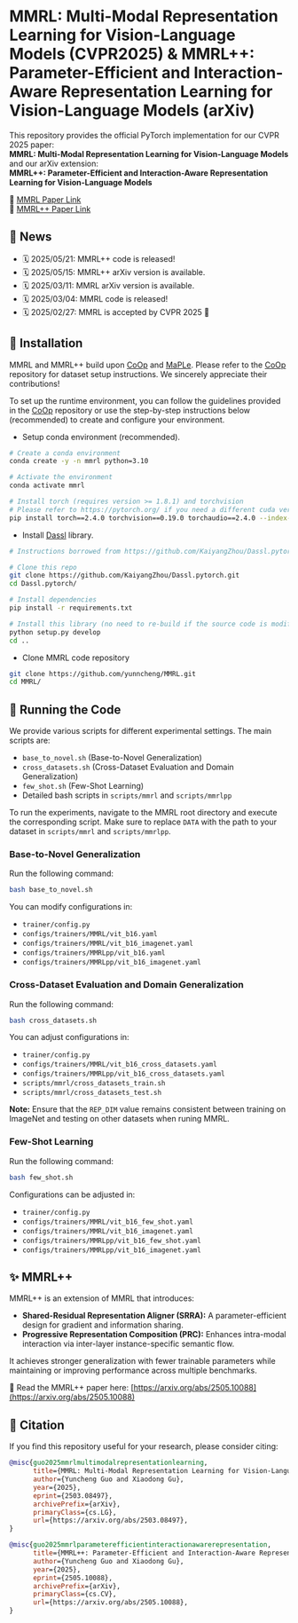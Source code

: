 # MMRL: Multi-Modal Representation Learning for Vision-Language Models (CVPR2025) & MMRL++: Parameter-Efficient and Interaction-Aware Representation Learning for Vision-Language Models (arXiv)

This repository provides the official PyTorch implementation for our CVPR 2025 paper:  
**MMRL: Multi-Modal Representation Learning for Vision-Language Models**  
and our arXiv extension:  
**MMRL++: Parameter-Efficient and Interaction-Aware Representation Learning for Vision-Language Models**

📄 [MMRL Paper Link](https://arxiv.org/abs/2503.08497)  
📄 [MMRL++ Paper Link](https://arxiv.org/abs/2505.10088)

## 📰 News

- 🗓️ 2025/05/21: MMRL++ code is released!  
- 🗓️ 2025/05/15: MMRL++ arXiv version is available.  
- 🗓️ 2025/03/11: MMRL arXiv version is available.  
- 🗓️ 2025/03/04: MMRL code is released!  
- 🗓️ 2025/02/27: MMRL is accepted by CVPR 2025 🎉  


## 🔧 Installation  

MMRL and MMRL++ build upon [CoOp](https://github.com/KaiyangZhou/CoOp) and [MaPLe](https://github.com/muzairkhattak/multimodal-prompt-learning). Please refer to the [CoOp](https://github.com/KaiyangZhou/CoOp) repository for dataset setup instructions. We sincerely appreciate their contributions!

To set up the runtime environment, you can follow the guidelines provided in the [CoOp](https://github.com/KaiyangZhou/CoOp) repository or use the step-by-step instructions below (recommended) to create and configure your environment.

* Setup conda environment (recommended).
```bash
# Create a conda environment
conda create -y -n mmrl python=3.10

# Activate the environment
conda activate mmrl

# Install torch (requires version >= 1.8.1) and torchvision
# Please refer to https://pytorch.org/ if you need a different cuda version
pip install torch==2.4.0 torchvision==0.19.0 torchaudio==2.4.0 --index-url https://download.pytorch.org/whl/cu121
```

* Install [Dassl](https://github.com/KaiyangZhou/Dassl.pytorch) library.
```bash
# Instructions borrowed from https://github.com/KaiyangZhou/Dassl.pytorch#installation

# Clone this repo
git clone https://github.com/KaiyangZhou/Dassl.pytorch.git
cd Dassl.pytorch/

# Install dependencies
pip install -r requirements.txt

# Install this library (no need to re-build if the source code is modified)
python setup.py develop
cd ..
```

* Clone MMRL code repository
```bash
git clone https://github.com/yunncheng/MMRL.git
cd MMRL/
```



## 🚀 Running the Code  

We provide various scripts for different experimental settings. The main scripts are:

- `base_to_novel.sh` (Base-to-Novel Generalization)
- `cross_datasets.sh` (Cross-Dataset Evaluation and Domain Generalization)
- `few_shot.sh` (Few-Shot Learning)
- Detailed bash scripts in `scripts/mmrl` and `scripts/mmrlpp`

To run the experiments, navigate to the MMRL root directory and execute the corresponding script. Make sure to replace `DATA` with the path to your dataset in `scripts/mmrl` and `scripts/mmrlpp`.  
### **Base-to-Novel Generalization**  

Run the following command:  

```bash
bash base_to_novel.sh
```

You can modify configurations in:  
- `trainer/config.py`  
- `configs/trainers/MMRL/vit_b16.yaml`  
- `configs/trainers/MMRL/vit_b16_imagenet.yaml`  
- `configs/trainers/MMRLpp/vit_b16.yaml`  
- `configs/trainers/MMRLpp/vit_b16_imagenet.yaml`  

### **Cross-Dataset Evaluation and Domain Generalization**  

Run the following command:  

```bash
bash cross_datasets.sh
```

You can adjust configurations in:  
- `trainer/config.py`  
- `configs/trainers/MMRL/vit_b16_cross_datasets.yaml`  
- `configs/trainers/MMRLpp/vit_b16_cross_datasets.yaml`  
- `scripts/mmrl/cross_datasets_train.sh`  
- `scripts/mmrl/cross_datasets_test.sh`   

**Note:** Ensure that the `REP_DIM` value remains consistent between training on ImageNet and testing on other datasets when runing MMRL.  

### **Few-Shot Learning**  

Run the following command:  

```bash
bash few_shot.sh
```

Configurations can be adjusted in:  
- `trainer/config.py`
- `configs/trainers/MMRL/vit_b16_few_shot.yaml`
- `configs/trainers/MMRL/vit_b16_imagenet.yaml`
- `configs/trainers/MMRLpp/vit_b16_few_shot.yaml`
- `configs/trainers/MMRLpp/vit_b16_imagenet.yaml`



## ✨ MMRL++

MMRL++ is an extension of MMRL that introduces:
- **Shared-Residual Representation Aligner (SRRA):** A parameter-efficient design for gradient and information sharing.
- **Progressive Representation Composition (PRC):** Enhances intra-modal interaction via inter-layer instance-specific semantic flow.

It achieves stronger generalization with fewer trainable parameters while maintaining or improving performance across multiple benchmarks.

📄 Read the MMRL++ paper here: [https://arxiv.org/abs/2505.10088](https://arxiv.org/abs/2505.10088)

## 📌 Citation  

If you find this repository useful for your research, please consider citing:  

```bibtex
@misc{guo2025mmrlmultimodalrepresentationlearning,
      title={MMRL: Multi-Modal Representation Learning for Vision-Language Models}, 
      author={Yuncheng Guo and Xiaodong Gu},
      year={2025},
      eprint={2503.08497},
      archivePrefix={arXiv},
      primaryClass={cs.LG},
      url={https://arxiv.org/abs/2503.08497}, 
}

@misc{guo2025mmrlparameterefficientinteractionawarerepresentation,
      title={MMRL++: Parameter-Efficient and Interaction-Aware Representation Learning for Vision-Language Models}, 
      author={Yuncheng Guo and Xiaodong Gu},
      year={2025},
      eprint={2505.10088},
      archivePrefix={arXiv},
      primaryClass={cs.CV},
      url={https://arxiv.org/abs/2505.10088}, 
}
```
